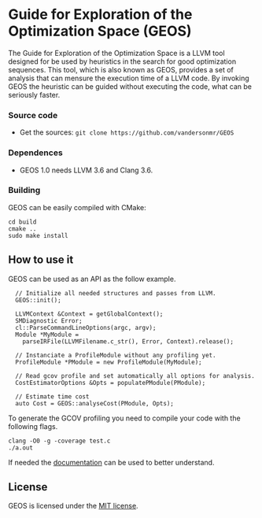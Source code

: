 # Guide for Exploration of the Optimization Space (GEOS) 
The Guide for Exploration of the Optimization Space is a LLVM tool designed for be used by heuristics in the search for good optimization sequences. This tool, which is also known as GEOS, provides a set of analysis that can mensure the execution time of a LLVM code. By invoking GEOS the heuristic can be guided without executing the code, what can be seriously faster.

### Source code

* Get the sources: `git clone https://github.com/vandersonmr/GEOS`

### Dependences

* GEOS 1.0 needs LLVM 3.6 and Clang 3.6.

### Building

GEOS can be easily compiled with CMake:

```
cd build 
cmake ..
sudo make install
```

## How to use it

GEOS can be used as an API as the follow example.

```
  // Initialize all needed structures and passes from LLVM.
  GEOS::init();
  
  LLVMContext &Context = getGlobalContext();
  SMDiagnostic Error;
  cl::ParseCommandLineOptions(argc, argv);
  Module *MyModule = 
    parseIRFile(LLVMFilename.c_str(), Error, Context).release();                 
    
  // Instanciate a ProfileModule without any profiling yet.
  ProfileModule *PModule = new ProfileModule(MyModule);                           
  
  // Read gcov profile and set automatically all options for analysis.
  CostEstimatorOptions &Opts = populatePModule(PModule);
  
  // Estimate time cost
  auto Cost = GEOS::analyseCost(PModule, Opts);
```

To generate the GCOV profiling you need to compile your code with the following flags.

```
clang -O0 -g -coverage test.c
./a.out
```

If needed the [documentation](https://vandersonmr.github.io/GEOS/docs/) can be used to better understand.

## License

GEOS is licensed under the [MIT license](LICENSE.txt).

